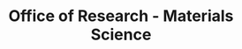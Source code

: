---
title: Office of Research - Materials Science 
category:
tag: 
- research
- news
excerpt: Materials science has enabled and driven technological advances for all of human history. Today, novel materials address society’s most pressing technological challenges and enable revolutionary scientific breakthroughs. This Research on Tap will showcase some of BU’s most impactful materials scientists and engineers who are making the world a better place for all its inhabitants by improving our understanding and control of materials at every scale. 
link: http://www.bu.edu/research/news-events/featured-events-2/research-on-tap-meet-greet-and-learn/
---  